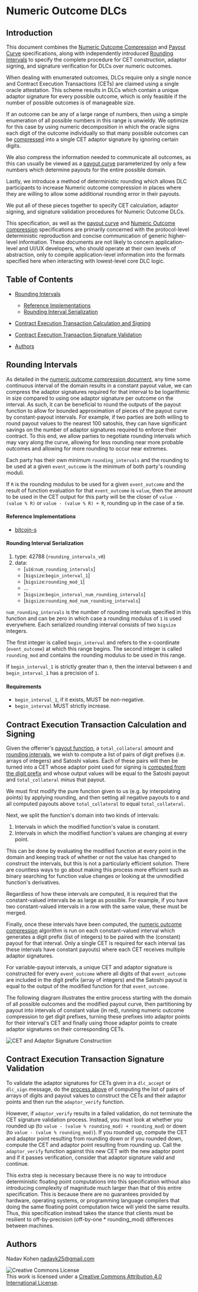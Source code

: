 # Numeric Outcome DLCs

## Introduction

This document combines the [Numeric Outcome Compression](NumericOutcomeCompression.md) and [Payout Curve](PayoutCurve.md) specifications, along with
independently introduced [Rounding Intervals](#rounding-intervals) to specify the complete procedure for CET
construction, adaptor signing, and signature verification for DLCs over numeric outcomes.

When dealing with enumerated outcomes, DLCs require only a single nonce and Contract Execution
Transactions (CETs) are claimed using a single oracle attestation.
This scheme results in DLCs which contain a unique adaptor signature for every possible outcome, which
is only feasible if the number of possible outcomes is of manageable size. 

If an outcome can be any of a large range of numbers, then using a simple enumeration of
all possible numbers in this range is unwieldy.
We optimize for this case by using numeric decomposition in which the oracle signs each digit of the outcome
individually so that many possible outcomes can be [compressed](NumericOutcomeCompression.md) into a single CET adaptor signature by
ignoring certain digits.

We also compress the information needed to communicate all outcomes, as this can usually be viewed as a
[payout curve](PayoutCurve.md) parameterized by only a few numbers which determine payouts for the entire possible domain.

Lastly, we introduce a method of deterministic rounding which allows DLC participants to increase Numeric
outcome compression in places where they are willing to allow some additional rounding error in their payouts.

We put all of these pieces together to specify CET calculation, adaptor signing, and signature validation procedures
for Numeric Outcome DLCs.

This specification, as well as the [payout curve](PayoutCurve.md) and [Numeric Outcome compression](NumericOutcomeCompression.md) specifications are primarily concerned
with the protocol-level deterministic reproduction and concise communication of generic higher-level information.
These documents are not likely to concern application-level and UI/UX developers, who should operate at
their own levels of abstraction, only to compile application-level information into the formats specified here
when interacting with lowest-level core DLC logic.

## Table of Contents

* [Rounding Intervals](#rounding-intervals)
  * [Reference Implementations](#reference-implementations)
  * [Rounding Interval Serialization](#rounding-interval-serialization)

* [Contract Execution Transaction Calculation and Signing](#contract-execution-transaction-calculation-and-signing)
* [Contract Execution Transaction Signature Validation](#contract-execution-transaction-signature-validation)
* [Authors](#authors)

## Rounding Intervals

As detailed in the [numeric outcome compression document](NumericOutcomeCompression.md#numeric-outcome-compression), any time some continuous interval of the domain results in a constant
payout value, we can compress the adaptor signatures required for that interval to be logarithmic in size compared to using one adaptor
signature per outcome on the interval.
As such, it can be beneficial to round the outputs of the payout function to allow for bounded approximation of pieces of the payout
curve by constant-payout intervals.
For example, if two parties are both willing to round payout values to the nearest 100 satoshis, they can have significant savings
on the number of adaptor signatures required to enforce their contract.
To this end, we allow parties to negotiate rounding intervals which may vary along the curve, allowing for less rounding near more
probable outcomes and allowing for more rounding to occur near extremes.

Each party has their own minimum `rounding_intervals` and the rounding to be used at a given `event_outcome` is the minimum
of both party's rounding moduli.

If `R` is the rounding modulus to be used for a given `event_outcome` and the result of function evaluation for that `event_outcome` is `value`,
then the amount to be used in the CET output for this party will be the closer of `value - (value % R)` or `value - (value % R) + R`, rounding
up in the case of a tie.

#### Reference Implementations

* [bitcoin-s](https://github.com/bitcoin-s/bitcoin-s/blob/adaptor-dlc/core/src/main/scala/org/bitcoins/core/protocol/dlc/RoundingIntervals.scala)

#### Rounding Interval Serialization

1. type: 42788 (`rounding_intervals_v0`)
2. data:
   * [`u16`:`num_rounding_intervals`]
   * [`bigsize`:`begin_interval_1`]
   * [`bigsize`:`rounding_mod_1`]
   * ...
   * [`bigsize`:`begin_interval_num_rounding_intervals`]
   * [`bigsize`:`rounding_mod_num_rounding_intervals`]

`num_rounding_intervals` is the number of rounding intervals specified in this function and can be
zero in which case a rounding modulus of `1` is used everywhere.
Each serialized rounding interval consists of two `bigsize` integers.

The first integer is called `begin_interval` and refers to the x-coordinate (`event_outcome`) at which this range begins.
The second integer is called `rounding_mod` and contains the rounding modulus to be used in this range.

If `begin_interval_1` is strictly greater than `0`, then the interval between `0` and `begin_interval_1` has a precision of `1`.

#### Requirements

* `begin_interval_1`, if it exists, MUST be non-negative.
* `begin_interval` MUST strictly increase.

## Contract Execution Transaction Calculation and Signing

Given the offerrer's [payout function](PayoutCurve.md), a `total_collateral` amount and [rounding intervals](#rounding-intervals), we wish to compute a list of pairs
of digit prefixes (i.e. arrays of integers) and Satoshi values.
Each of these pairs will then be turned into a CET whose adaptor point used for signing is [computed from the digit prefix](CETCompression.md#adaptor-points-with-multiple-signatures) and
whose output values will be equal to the Satoshi payout and `total_collateral` minus that payout.

We must first modify the pure function given to us (e.g. by interpolating points) by applying rounding, and then setting all
negative payouts to `0` and all computed payouts above `total_collateral` to equal `total_collateral`.

Next, we split the function's domain into two kinds of intervals:

1. Intervals in which the modified function's value is constant.
2. Intervals in which the modified function's values are changing at every point.

This can be done by evaluating the modified function at every point in the domain and keeping track of whether or not the value has
changed to construct the intervals, but this is not a particularly efficient solution.
There are countless ways to go about making this process more efficient such as binary searching for function value changes or looking
at the unmodified function's derivatives.

Regardless of how these intervals are computed, it is required that the constant-valued intervals be as large as possible.
For example, if you have two constant-valued intervals in a row with the same value, these must be merged.

Finally, once these intervals have been computed, the [numeric outcome compression](NumericOutcomeCompression.md#numeric-outcome-compression) algorithm is run on each constant-valued interval
which generates a digit prefix (list of integers) to be paired with the (constant) payout for that interval.
Only a single CET is required for each interval (as these intervals have constant payouts) where each CET receives multiple adaptor signatures.

For variable-payout intervals, a unique CET and adaptor signature is constructed for every `event_outcome` where all digits of that `event_outcome`
are included in the digit prefix (array of integers) and the Satoshi payout is equal to the output of the modified function for that `event_outcome`.

The following diagram illustrates the entire process starting with the domain of all possible outcomes and the modified payout curve, then
partitioning by payout into intervals of constant value (in red), running numeric outcome compression to get digit prefixes, turning these prefixes
into adaptor points for their interval's CET and finally using those adaptor points to create adaptor signatures on their corresponding CETs.

![CET and Adaptor Signature Construction](images/DLCCompression.png)

## Contract Execution Transaction Signature Validation

To validate the adaptor signatures for CETs given in a `dlc_accept` or `dlc_sign` message, do the [process above](#contract-execution-transaction-calculation-and-signing) of computing the list of pairs of
arrays of digits and payout values to construct the CETs and their adaptor points and then run the `adaptor_verify` function.

However, if `adaptor_verify` results in a failed validation, do not terminate the CET signature validation process.
Instead, you must look at whether you rounded up (to `value - (value % rounding_mod) + rounding_mod`)
or down (to `value - (value % rounding_mod)`).
If you rounded up, compute the CET and adaptor point resulting from rounding down or if you rounded down, compute the CET and adaptor point
 resulting from rounding up.
Call the `adaptor_verify` function against this new CET with the new adaptor point and if it passes verification, consider that adaptor signature
valid and continue.

This extra step is necessary because there is no way to introduce deterministic floating point computations into this specification without also
introducing complexity of magnitude much larger than that of this entire specification.
This is because there are no guarantees provided by hardware, operating systems, or programming language compilers that doing the same
floating point computation twice will yield the same results.
Thus, this specification instead takes the stance that clients must be resilient to off-by-precision (off-by-one * rounding_mod) differences between machines.

## Authors

Nadav Kohen <nadavk25@gmail.com>

![Creative Commons License](https://i.creativecommons.org/l/by/4.0/88x31.png "License CC-BY")
<br>
This work is licensed under a [Creative Commons Attribution 4.0 International License](http://creativecommons.org/licenses/by/4.0/).

